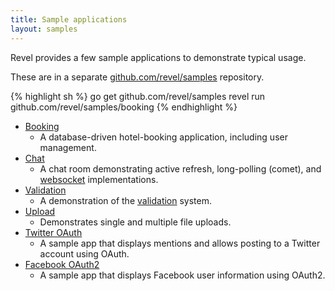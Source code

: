 ```yaml
---
title: Sample applications
layout: samples
---
```


Revel provides a few sample applications to demonstrate typical usage. 

These are in a separate [github.com/revel/samples](https://github.com/revel/samples/) repository.

{% highlight sh %}
go get github.com/revel/samples
revel run github.com/revel/samples/booking
{% endhighlight  %}

* [Booking](booking.html) 
  - A database-driven hotel-booking application,
  including user management.
* [Chat](chat.html) 
  - A chat room demonstrating active refresh, long-polling (comet), and [websocket](../manual/websockets.html) implementations.
* [Validation](validation.html) 
  - A demonstration of the [validation](../manual/validation.html) system.
* [Upload](upload.html) 
  - Demonstrates single and multiple file uploads.
* [Twitter OAuth](twitter-oauth.html) 
  - A sample app that displays mentions and allows posting to a Twitter account using OAuth.
* [Facebook OAuth2](facebook-oauth2.html) 
  - A sample app that displays Facebook user information using OAuth2.


